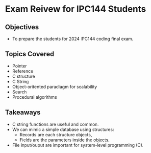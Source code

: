 # Exam Reivew for IPC144 Students

## Objectives
- To prepare the students for 2024 IPC144 coding final exam.

## Topics Covered
- Pointer
- Reference
- C structure
- C String
- Object-oritented paradiagm for scalability
- Search
- Procedural algorithms

## Takeaways
- C string functions are useful and common.
- We can mimic a simple database using structures:
    - Records are each structure objects,
    - Fields are the parameters inside the objects.
- File input/ouput are important for system-level programming (C).